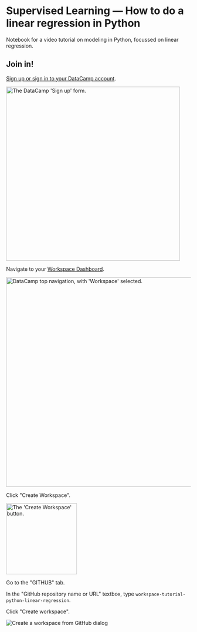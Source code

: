 # Supervised Learning — How to do a linear regression in Python

Notebook for a video tutorial on modeling in Python, focussed on linear regression.

## Join in!

[Sign up or sign in to your DataCamp account](https://www.datacamp.com/).

<img width="474" alt="The DataCamp 'Sign up' form." src="https://user-images.githubusercontent.com/197589/163228860-74ccf893-77dc-4a29-a812-4d740b0cf9fc.png">

Navigate to your [Workspace Dashboard](https://app.datacamp.com/workspace/dashboard).

<img width="571" alt="DataCamp top navigation, with 'Workspace' selected." src="https://user-images.githubusercontent.com/197589/163227714-c107e2ac-c024-461f-a5ea-5b04d2a50b77.png">

Click "Create Workspace".

<img width="193" alt="The 'Create Workspace' button." src="https://user-images.githubusercontent.com/197589/163227908-c9c83408-15e5-4fdd-b599-9a5747dea136.png">

Go to the "GITHUB" tab.

In the "GitHub repository name or URL" textbox, type `workspace-tutorial-python-linear-regression`.

Click "Create workspace".

![Create a workspace from GitHub dialog](https://user-images.githubusercontent.com/197589/171677626-55d35c58-dc17-48d6-86c2-f435c5d5677a.png)

